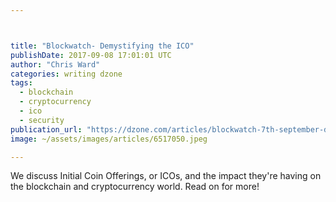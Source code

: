 ```yaml
---



title: "Blockwatch- Demystifying the ICO"
publishDate: 2017-09-08 17:01:01 UTC
author: "Chris Ward"
categories: writing dzone
tags:
  - blockchain
  - cryptocurrency
  - ico
  - security
publication_url: "https://dzone.com/articles/blockwatch-7th-september-demystifying-the-ico"
image: ~/assets/images/articles/6517050.jpeg

---
```

We discuss Initial Coin Offerings, or ICOs, and the impact they're having on the blockchain and cryptocurrency world. Read on for more!

